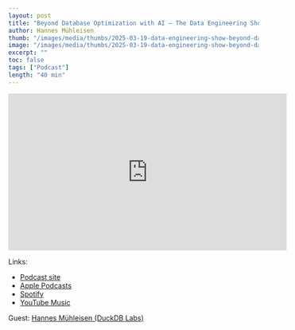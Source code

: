 ```yaml
---
layout: post
title: "Beyond Database Optimization with AI – The Data Engineering Show"
author: Hannes Mühleisen
thumb: "/images/media/thumbs/2025-03-19-data-engineering-show-beyond-database-optimization-with-ai.png"
image: "/images/media/thumbs/2025-03-19-data-engineering-show-beyond-database-optimization-with-ai.png"
excerpt: ""
toc: false
tags: ["Podcast"]
length: "40 min"
---
```


<div class="video-container">
<iframe width="560" height="315" src="https://www.youtube-nocookie.com/embed/AveV-29uXRA?si=sJ9AUiFTxYU59xru" title="YouTube video player" frameborder="0" allow="accelerometer; autoplay; clipboard-write; encrypted-media; gyroscope; picture-in-picture; web-share" referrerpolicy="strict-origin-when-cross-origin" allowfullscreen></iframe>
</div>

Links:

* [Podcast site](https://www.dataengineeringshow.com/e/18pv9vz8-beyond-database-optimization-with-ai)
* [Apple Podcasts](https://podcasts.apple.com/us/podcast/beyond-database-optimization-with-ai/id1561927688?i=1000699859004)
* [Spotify](https://open.spotify.com/episode/2MkvDI6jo6mEkcHuUjhI0w)
* [YouTube Music](https://music.youtube.com/watch?v=AveV-29uXRA&si=uUWDqc11nFFqMABn)

Guest: [Hannes Mühleisen (DuckDB Labs)](https://hannes.muehleisen.org/)
